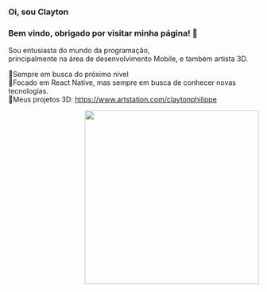 

<h3>Oi, sou Clayton</h3>
<h3>Bem vindo, obrigado por visitar minha página! 👋</h3>

Sou entusiasta do mundo da programação,</br> 
principalmente na área de desenvolvimento Mobile, e também artista 3D.

🚀Sempre em busca do próximo nível</br>
🔭Focado em React Native, mas sempre em busca de conhecer novas tecnologias.</br>
🎨Meus projetos 3D: https://www.artstation.com/claytonphilippe


<img align="right" src="https://user-images.githubusercontent.com/77082797/116950104-73840c80-ac5a-11eb-8836-0c55a4d63497.png" width="350"/>





